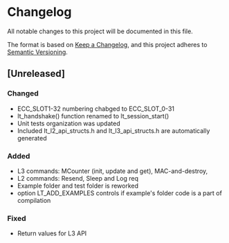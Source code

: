 # Changelog

All notable changes to this project will be documented in this file.

The format is based on [Keep a Changelog](https://keepachangelog.com/en/1.1.0/),
and this project adheres to [Semantic Versioning](https://semver.org/spec/v2.0.0.html).

## [Unreleased]

### Changed

- ECC_SLOT1-32 numbering chabged to ECC_SLOT_0-31
- lt_handshake() function renamed to lt_session_start()
- Unit tests organization was updated
- Included lt_l2_api_structs.h and lt_l3_api_structs.h are automatically generated

### Added

- L3 commands: MCounter (init, update and get), MAC-and-destroy,
- L2 commands: Resend, Sleep and Log req
- Example folder and test folder is reworked
- option LT_ADD_EXAMPLES controls if example's folder code is a part of compilation

### Fixed

- Return values for L3 API
